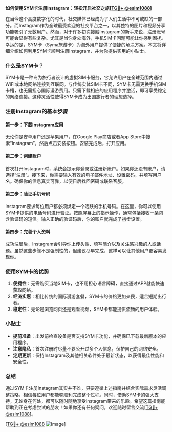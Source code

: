 **如何使用SYM卡注册Instagram：轻松开启社交之旅[[TG💪+ @esim1088](https://t.me/s/esim1088)]**

在当今这个高度数字化的时代，社交媒体已经成为了人们生活中不可或缺的一部分。而Instagram作为全球最受欢迎的社交平台之一，以其独特的图片和视频分享功能吸引了无数用户。然而，对于许多初次接触Instagram的新手来说，注册账号可能会显得有些复杂。尤其是当你身处海外，手机SIM卡问题可能让你感到困扰。幸运的是，SYM卡（Syma旅游卡）为海外用户提供了便捷的解决方案。本文将详细介绍如何利用SYM卡顺利注册Instagram，并为你提供实用的小贴士。

### 什么是SYM卡？

SYM卡是一种专为旅行者设计的虚拟SIM卡服务，它允许用户在全球范围内通过WiFi或本地网络连接到互联网。与传统实体SIM卡不同，SYM卡无需更换手机SIM卡槽，也无需担心国际漫游费用。只需下载相应的应用程序并激活，即可享受稳定的网络连接。这种灵活性使得SYM卡成为出国旅行者的理想选择。

### 注册Instagram的基本步骤

#### 第一步：下载Instagram应用
无论你是安卓用户还是苹果用户，在Google Play商店或者App Store中搜索“Instagram”，然后点击安装按钮。安装完成后，打开应用。

#### 第二步：创建账户
首次打开Instagram时，系统会提示你登录或注册新账户。如果你还没有账户，请选择“注册”。接下来，你需要输入有效的电子邮件地址、设置密码，并填写用户名。确保你的信息真实可靠，以便日后找回密码或联系客服。

#### 第三步：验证手机号码
Instagram要求每位用户都必须绑定一个活跃的手机号码。在这里，你可以使用SYM卡提供的电话号码进行验证。按照屏幕上的指示操作，通常包括接收一条包含验证码的短信。输入正确的验证码后，你的账户就完成了初步设置。

#### 第四步：完善个人资料
成功注册后，Instagram会引导你上传头像、填写简介以及关注感兴趣的人或话题。虽然这些步骤不是强制性的，但建议尽早完成，这样可以让其他用户更容易发现你。

### 使用SYM卡的优势

1. **便捷性**：无需购买当地SIM卡，也不用担心语言障碍，直接通过APP就能快速获取网络。
2. **经济实惠**：相比传统的国际漫游套餐，SYM卡的价格更加亲民，适合短期出行者。
3. **稳定性**：无论是浏览网页还是观看视频，SYM卡都能提供流畅的用户体验。

### 小贴士

- **提前准备**：出发前检查设备是否支持SYM卡功能，并确保已下载最新版本的应用程序。
- **注意隐私**：首次注册时尽量不要公开过多个人信息，保护自己的网络安全。
- **定期更新**：保持Instagram及其他相关软件处于最新状态，以获得最佳性能和安全性。

### 总结

通过SYM卡注册Instagram其实并不难，只要遵循上述指南并结合实际需求灵活调整策略，相信每位用户都能够顺利完成整个过程。同时，借助SYM卡的强大支持，无论身在何处，都可以随时随地享受Instagram带来的乐趣。希望这篇指南能帮助到正在考虑尝试的朋友！如果你还有任何疑问，欢迎随时留言交流[[TG💪+ @esim1088](https://t.me/s/esim1088)]。

[[TG💪+ @esim1088](https://t.me/s/esim1088) ![Image](https://i.postimg.cc/4NQfJmqS/Snipaste-2025-05-13-00-14-12.png)]